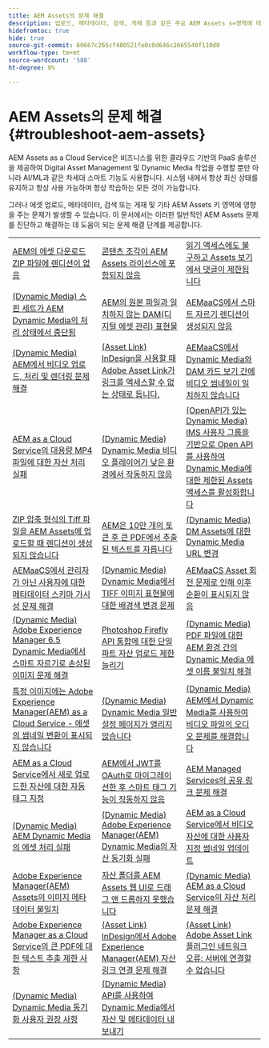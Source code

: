 ```yaml
---
title: AEM Assets의 문제 해결
description: 업로드, 메타데이터, 검색, 게재 등과 같은 주요 AEM Assets s=영역에 대한 문서 링크를 사용하여 일반적인 AEM Assets 문제를 해결합니다.
hidefromtoc: true
hide: true
source-git-commit: 60667c265cf480521fe0c0d646c2665540f110d0
workflow-type: tm+mt
source-wordcount: '588'
ht-degree: 0%

---
```



# AEM Assets의 문제 해결 {#troubleshoot-aem-assets}

AEM Assets as a Cloud Service은 비즈니스를 위한 클라우드 기반의 PaaS 솔루션을 제공하여 Digital Asset Management 및 Dynamic Media 작업을 수행할 뿐만 아니라 AI/ML과 같은 차세대 스마트 기능도 사용합니다. 시스템 내에서 항상 최신 상태를 유지하고 항상 사용 가능하며 항상 학습하는 모든 것이 가능합니다.

그러나 에셋 업로드, 메타데이터, 검색 또는 게재 및 기타 AEM Assets 키 영역에 영향을 주는 문제가 발생할 수 있습니다. 이 문서에서는 이러한 일반적인 AEM Assets 문제를 진단하고 해결하는 데 도움이 되는 문제 해결 단계를 제공합니다.

<table>
  <tbody>
  <tr>
    <td><a href="https://experienceleague.adobe.com/ko/docs/experience-cloud-kcs/kbarticles/ka-27140">AEM의 에셋 다운로드 ZIP 파일에 렌디션이 없음</a> </td>
    <td><a href="https://experienceleague.adobe.com/ko/docs/experience-cloud-kcs/kbarticles/ka-26616">콘텐츠 조각이 AEM Assets 라이선스에 포함되지 않음</a> </td>
    <td><a href="https://experienceleague.adobe.com/ko/docs/experience-cloud-kcs/kbarticles/ka-26928">읽기 액세스에도 불구하고 Assets 보기에서 댓글이 제한됩니다</a> </td> 
    </tr>
    <tr>
    <td><a href="https://experienceleague.adobe.com/ko/docs/experience-cloud-kcs/kbarticles/ka-26715">(Dynamic Media) 스핀 세트가 AEM Dynamic Media의 처리 상태에서 중단됨</a> </td>
    <td><a href="https://experienceleague.adobe.com/ko/docs/experience-cloud-kcs/kbarticles/ka-26639">AEM의 원본 파일과 일치하지 않는 DAM(디지털 에셋 관리) 표현물</a> </td>
    <td><a href="https://experienceleague.adobe.com/ko/docs/experience-cloud-kcs/kbarticles/ka-26873">AEMaaCS에서 스마트 자르기 렌디션이 생성되지 않음</a> </td> 
    </tr>
    <tr>
    <td><a href="https://experienceleague.adobe.com/ko/docs/experience-cloud-kcs/kbarticles/ka-26533">(Dynamic Media) AEM에서 비디오 업로드, 처리 및 렌더링 문제 해결</a> </td>
    <td><a href="https://experienceleague.adobe.com/ko/docs/experience-cloud-kcs/kbarticles/ka-26922">(Asset Link) InDesign을 사용할 때 Adobe Asset Link가 링크를 액세스할 수 없는 상태로 둡니다.</a> </td>
    <td><a href="https://experienceleague.adobe.com/ko/docs/experience-cloud-kcs/kbarticles/ka-26677">AEMaaCS에서 Dynamic Media와 DAM 카드 보기 간에 비디오 썸네일이 일치하지 않습니다</a> </td> 
    </tr>
    <tr>
  <td><a href="https://experienceleague.adobe.com/ko/docs/experience-cloud-kcs/kbarticles/ka-26610">AEM as a Cloud Service의 대용량 MP4 파일에 대한 자산 처리 실패</a></td>
  <td><a href="https://experienceleague.adobe.com/ko/docs/experience-cloud-kcs/kbarticles/ka-26871">(Dynamic Media) Dynamic Media 비디오 플레이어가 낮은 환경에서 작동하지 않음</a></td>
  <td><a href="https://experienceleague.adobe.com/ko/docs/experience-cloud-kcs/kbarticles/ka-26103">(OpenAPI가 있는 Dynamic Media) IMS 사용자 그룹을 기반으로 Open API를 사용하여 Dynamic Media에 대한 제한된 Assets 액세스를 활성화합니다</a></td>
</tr>
<tr>
  <td><a href="https://experienceleague.adobe.com/ko/docs/experience-cloud-kcs/kbarticles/ka-23916">ZIP 압축 형식의 Tiff 파일을 AEM Assets에 업로드할 때 렌디션이 생성되지 않습니다</a></td>
  <td><a href="https://experienceleague.adobe.com/ko/docs/experience-cloud-kcs/kbarticles/ka-26785">AEM은 10만 개의 토큰 후 큰 PDF에서 추출된 텍스트를 자릅니다</a></td>
  <td><a href="https://experienceleague.adobe.com/ko/docs/experience-cloud-kcs/kbarticles/ka-17628">(Dynamic Media) DM Assets에 대한 Dynamic Media URL 변경</a></td>
</tr>
<tr>
  <td><a href="https://experienceleague.adobe.com/ko/docs/experience-cloud-kcs/kbarticles/ka-26655">AEMaaCS에서 관리자가 아닌 사용자에 대한 메타데이터 스키마 가시성 문제 해결</a></td>
  <td><a href="https://experienceleague.adobe.com/ko/docs/experience-cloud-kcs/kbarticles/ka-26637">(Dynamic Media) Dynamic Media에서 TIFF 이미지 표현물에 대한 배경색 변경 문제</a></td>
  <td><a href="https://experienceleague.adobe.com/ko/docs/experience-cloud-kcs/kbarticles/ka-26528">AEMaaCS Asset 회전 문제로 인해 이후 순환이 표시되지 않음</a></td>
</tr>
<tr>
  <td><a href="https://experienceleague.adobe.com/ko/docs/experience-cloud-kcs/kbarticles/ka-26367">(Dynamic Media) Adobe Experience Manager 6.5 Dynamic Media에서 스마트 자르기로 손상된 이미지 문제 해결</a></td>
  <td><a href="https://experienceleague.adobe.com/ko/docs/experience-cloud-kcs/kbarticles/ka-26450">Photoshop Firefly API 통합에 대한 단일 파트 자산 업로드 제한 늘리기</a></td>
  <td><a href="https://experienceleague.adobe.com/ko/docs/experience-cloud-kcs/kbarticles/ka-26461">(Dynamic Media) PDF 파일에 대한 AEM 환경 간의 Dynamic Media 에셋 이름 불일치 해결</a></td>
</tr>
<tr>
  <td><a href="https://experienceleague.adobe.com/ko/docs/experience-cloud-kcs/kbarticles/ka-26233">특정 이미지에는 Adobe Experience Manager(AEM) as a Cloud Service - 에셋의 썸네일 변환이 표시되지 않습니다</a></td>
  <td><a href="https://experienceleague.adobe.com/ko/docs/experience-cloud-kcs/kbarticles/ka-25294">(Dynamic Media) Dynamic Media 일반 설정 페이지가 열리지 않습니다</a></td>
  <td><a href="https://experienceleague.adobe.com/ko/docs/experience-cloud-kcs/kbarticles/ka-26197">(Dynamic Media) AEM에서 Dynamic Media를 사용하여 비디오 파일의 오디오 문제를 해결합니다</a></td>
</tr>
<tr>
  <td><a href="https://experienceleague.adobe.com/ko/docs/experience-cloud-kcs/kbarticles/ka-25925">AEM as a Cloud Service에서 새로 업로드한 자산에 대한 자동 태그 지정</a></td>
  <td><a href="https://experienceleague.adobe.com/ko/docs/experience-cloud-kcs/kbarticles/ka-25889">AEM에서 JWT를 OAuth로 마이그레이션한 후 스마트 태그 기능이 작동하지 않음</a></td>
  <td><a href="https://experienceleague.adobe.com/ko/docs/experience-cloud-kcs/kbarticles/ka-25903">AEM Managed Services의 공유 링크 문제 해결</a></td>
</tr>
<tr>
  <td><a href="https://experienceleague.adobe.com/ko/docs/experience-cloud-kcs/kbarticles/ka-25607">(Dynamic Media) AEM Dynamic Media의 에셋 처리 실패</a></td>
  <td><a href="https://experienceleague.adobe.com/ko/docs/experience-cloud-kcs/kbarticles/ka-25885">(Dynamic Media) Adobe Experience Manager(AEM) Dynamic Media의 자산 동기화 실패</a></td>
  <td><a href="https://experienceleague.adobe.com/ko/docs/experience-cloud-kcs/kbarticles/ka-25829">AEM as a Cloud Service에서 비디오 자산에 대한 사용자 지정 썸네일 업데이트</a></td>
</tr>
<tr>
  <td><a href="https://experienceleague.adobe.com/ko/docs/experience-cloud-kcs/kbarticles/ka-25828">Adobe Experience Manager(AEM) Assets의 이미지 메타데이터 불일치</a></td>
  <td><a href="https://experienceleague.adobe.com/ko/docs/experience-cloud-kcs/kbarticles/ka-21865">자산 폴더를 AEM Assets 웹 UI로 드래그 앤 드롭하지 못했습니다</a></td>
  <td><a href="https://experienceleague.adobe.com/ko/docs/experience-cloud-kcs/kbarticles/ka-25525">(Dynamic Media) AEM as a Cloud Service의 자산 처리 문제 해결</a></td>
</tr>
<tr>
  <td><a href="https://experienceleague.adobe.com/ko/docs/experience-cloud-kcs/kbarticles/ka-25518">Adobe Experience Manager as a Cloud Service의 큰 PDF에 대한 텍스트 추출 제한 사항</a></td>
  <td><a href="https://experienceleague.adobe.com/ko/docs/experience-cloud-kcs/kbarticles/ka-25562">(Asset Link) InDesign에서 Adobe Experience Manager(AEM) 자산 링크 연결 문제 해결</a></td>
  <td><a href="https://experienceleague.adobe.com/ko/docs/experience-cloud-kcs/kbarticles/ka-25506">(Asset Link) Adobe Asset Link 플러그인 네트워크 오류: 서버에 연결할 수 없습니다</a></td>
</tr>
<tr>
  <td><a href="https://experienceleague.adobe.com/ko/docs/experience-cloud-kcs/kbarticles/ka-25471">(Dynamic Media) Dynamic Media 동기화 사용자 권장 사항</a></td>
  <td><a href="https://experienceleague.adobe.com/ko/docs/experience-cloud-kcs/kbarticles/ka-26902">(Dynamic Media) API를 사용하여 Dynamic Media에서 자산 및 메타데이터 내보내기</a></td>
  <td></td>
</tr>

</tbody>
  <table>


